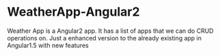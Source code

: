 # WeatherApp-Angular2

Weather App is a Angular2 app. 
It has a list of apps that we can do CRUD operations on.
Just a enhanced version to the already existing app in Angular1.5 with new features



